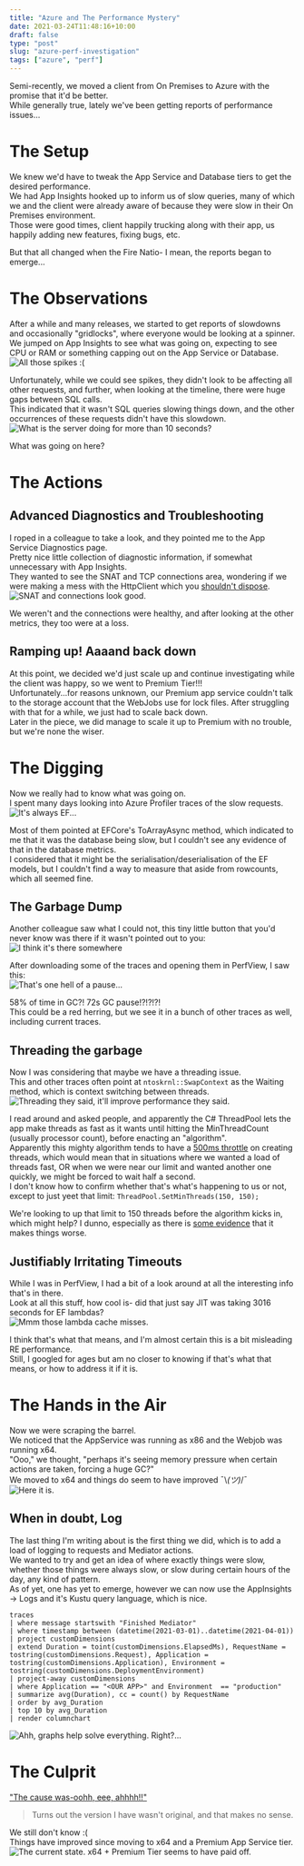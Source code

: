 ```yaml
---
title: "Azure and The Performance Mystery"
date: 2021-03-24T11:48:16+10:00
draft: false
type: "post"
slug: "azure-perf-investigation"
tags: ["azure", "perf"]
---
```


Semi-recently, we moved a client from On Premises to Azure with the promise that it'd be better.  
While generally true, lately we've been getting reports of performance issues...  

<!--more-->  

# The Setup  
We knew we'd have to tweak the App Service and Database tiers to get the desired performance.    
We had App Insights hooked up to inform us of slow queries, many of which we and the client were already aware of because they were slow in their On Premises environment.  
Those were good times, client happily trucking along with their app, us happily adding new features, fixing bugs, etc.  

But that all changed when the Fire Natio- I mean, the reports began to emerge...  

# The Observations  
After a while and many releases, we started to get reports of slowdowns and occasionally "gridlocks", where everyone would be looking at a spinner.  
We jumped on App Insights to see what was going on, expecting to see CPU or RAM or something capping out on the App Service or Database.  
![All those spikes :(](img/RequestSpikesGraph.png)  

Unfortunately, while we could see spikes, they didn't look to be affecting all other requests,  and further, when looking at the timeline, there were huge gaps between SQL calls.  
This indicated that it wasn't SQL queries slowing things down, and the other occurrences of these requests didn't have this slowdown.   
![What is the server doing for more than 10 seconds?](img/SQLTimelineGap.png)  

What was going on here?  

# The Actions  
## Advanced Diagnostics and Troubleshooting  
I roped in a colleague to take a look, and they pointed me to the App Service Diagnostics page.  
Pretty nice little collection of diagnostic information, if somewhat unnecessary with App Insights.  
They wanted to see the SNAT and TCP connections area, wondering if we were making a mess with the HttpClient which you [shouldn't dispose](https://www.aspnetmonsters.com/2016/08/2016-08-27-httpclientwrong/).  
![SNAT and connections look good.](img/SNAT.png)  

We weren't and the connections were healthy, and after looking at the other metrics, they too were at a loss.  

## Ramping up! Aaaand back down  
At this point, we decided we'd just scale up and continue investigating while the client was happy, so we went to Premium Tier!!!  
Unfortunately...for reasons unknown, our Premium app service couldn't talk to the storage account that the WebJobs use for lock files. 
After struggling with that for a while, we just had to scale back down.  
Later in the piece, we did manage to scale it up to Premium with no trouble, but we're none the wiser.  

# The Digging  
Now we really had to know what was going on.  
I spent many days looking into Azure Profiler traces of the slow requests.  
![It's always EF...](img/ProfilerEFToArray.png)  

Most of them pointed at EFCore's ToArrayAsync method, which indicated to me that it was the database being slow, but I couldn't see any evidence of that in the database metrics.  
I considered that it might be the serialisation/deserialisation of the EF models, but I couldn't find a way to measure that aside from rowcounts, which all seemed fine.  

## The Garbage Dump  
Another colleague saw what I could not, this tiny little button that you'd never know was there if it wasn't pointed out to you:  
![I think it's there somewhere](img/DownloadTraceButton.png)

After downloading some of the traces and opening them in PerfView, I saw this:  
![That's one hell of a pause...](img/GCPause.png)  

58% of time in GC?! 72s GC pause!?!?!?!  
This could be a red herring, but we see it in a bunch of other traces as well, including current traces.  

## Threading the garbage  
Now I was considering that maybe we have a threading issue.  
This and other traces often point at `ntoskrnl::SwapContext` as the Waiting method, which is context switching between threads.  
![Threading they said, it'll improve performance they said.](img/SwapContext.png)  

I read around and asked people, and apparently the C# ThreadPool lets the app make threads as fast as it wants until hitting the MinThreadCount (usually processor count), before enacting an "algorithm".  
Apparently this mighty algorithm tends to have a [500ms throttle](https://stackoverflow.com/a/46836192) on creating threads, which would mean that in situations where we wanted a load of threads fast, OR when we were near our limit and wanted another one quickly, we might be forced to wait half a second.  
I don't know how to confirm whether that's what's happening to us or not, except to just yeet that limit: `ThreadPool.SetMinThreads(150, 150);`  

We're looking to up that limit to 150 threads before the algorithm kicks in, which might help? I dunno, especially as there is [some evidence](https://ayende.com/blog/179203/production-postmortem-30-boost-with-a-single-line-change) that it makes things worse.    

## Justifiably Irritating Timeouts  
While I was in PerfView, I had a bit of a look around at all the interesting info that's in there.  
Look at all this stuff, how cool is- did that just say JIT was taking 3016 seconds for EF lambdas?  
![Mmm those lambda cache misses.](img/JIT.png)  

I think that's what that means, and I'm almost certain this is a bit misleading RE performance.    
Still, I googled for ages but am no closer to knowing if that's what that means, or how to address it if it is.  

# The Hands in the Air  
Now we were scraping the barrel.  
We noticed that the AppService was running as x86 and the Webjob was running x64.  
"Ooo," we thought, "perhaps it's seeing memory pressure when certain actions are taken, forcing a huge GC?"  
We moved to x64 and things do seem to have improved ¯\\_(ツ)_/¯  
![Here it is.](img/AppServiceBitness.png)  

## When in doubt, Log  
The last thing I'm writing about is the first thing we did, which is to add a load of logging to requests and Mediator actions.  
We wanted to try and get an idea of where exactly things were slow, whether those things were always slow, or slow during certain hours of the day, any kind of pattern.  
As of yet, one has yet to emerge, however we can now use the AppInsights -> Logs and it's Kustu query language, which is nice.   

``` SmallTalk
traces
| where message startswith "Finished Mediator"
| where timestamp between (datetime(2021-03-01)..datetime(2021-04-01))
| project customDimensions
| extend Duration = toint(customDimensions.ElapsedMs), RequestName = tostring(customDimensions.Request), Application = tostring(customDimensions.Application), Environment = tostring(customDimensions.DeploymentEnvironment)
| project-away customDimensions
| where Application == "<OUR APP>" and Environment  == "production"
| summarize avg(Duration), cc = count() by RequestName
| order by avg_Duration
| top 10 by avg_Duration
| render columnchart
```  

![Ahh, graphs help solve everything. Right?...](img/KustuChart.png)  


# The Culprit  
["The cause was-oohh, eee, ahhhh!!"](https://www.youtube.com/watch?v=rR_5h8CzRcI)  

> Turns out the version I have wasn't original, and that makes no sense.    

We still don't know :(  
Things have improved since moving to x64 and a Premium App Service tier.  
![The current state. x64 + Premium Tier seems to have paid off.](img/AfterFixes.png)